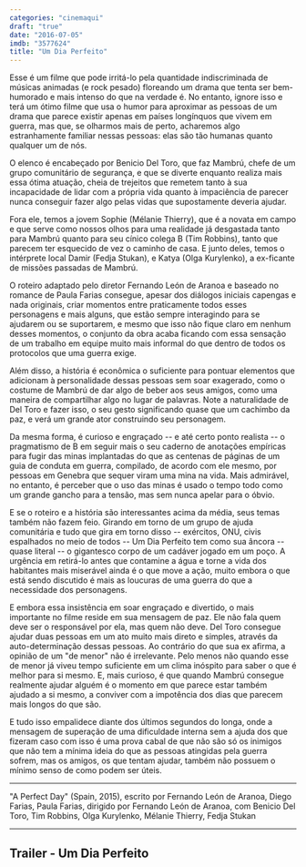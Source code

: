 ```yaml
---
categories: "cinemaqui"
draft: "true"
date: "2016-07-05"
imdb: "3577624"
title: "Um Dia Perfeito"
---
```

Esse é um filme que pode irritá-lo pela quantidade indiscriminada de músicas animadas (e rock pesado) floreando um drama que tenta ser bem-humorado e mais intenso do que na verdade é. No entanto, ignore isso e terá um ótimo filme que usa o humor para aproximar as pessoas de um drama que parece existir apenas em países longínquos que vivem em guerra, mas que, se olharmos mais de perto, acharemos algo estranhamente familiar nessas pessoas: elas são tão humanas quanto qualquer um de nós.

O elenco é encabeçado por Benicio Del Toro, que faz Mambrú, chefe de um grupo comunitário de segurança, e que se diverte enquanto realiza mais essa ótima atuação, cheia de trejeitos que remetem tanto à sua incapacidade de lidar com a própria vida quanto à impaciência de parecer nunca conseguir fazer algo pelas vidas que supostamente deveria ajudar.

Fora ele, temos a jovem Sophie (Mélanie Thierry), que é a novata em campo e que serve como nossos olhos para uma realidade já desgastada tanto para Mambrú quanto para seu cínico colega B (Tim Robbins), tanto que parecem ter esquecido de vez o caminho de casa. E junto deles, temos o intérprete local Damir (Fedja Stukan), e Katya (Olga Kurylenko), a ex-ficante de missões passadas de Mambrú.

O roteiro adaptado pelo diretor Fernando León de Aranoa e baseado no romance de Paula Farias consegue, apesar dos diálogos iniciais capengas e nada originais, criar momentos entre praticamente todos esses personagens e mais alguns, que estão sempre interagindo para se ajudarem ou se suportarem, e mesmo que isso não fique claro em nenhum desses momentos, o conjunto da obra acaba ficando com essa sensação de um trabalho em equipe muito mais informal do que dentro de todos os protocolos que uma guerra exige.

Além disso, a história é econômica o suficiente para pontuar elementos que adicionam à personalidade dessas pessoas sem soar exagerado, como o costume de Mambrú de dar algo de beber aos seus amigos, como uma maneira de compartilhar algo no lugar de palavras. Note a naturalidade de Del Toro e fazer isso, o seu gesto significando quase que um cachimbo da paz, e verá um grande ator construindo seu personagem.

Da mesma forma, é curioso e engraçado -- e até certo ponto realista -- o pragmatismo de B em seguir mais o seu caderno de anotações empíricas para fugir das minas implantadas do que as centenas de páginas de um guia de conduta em guerra, compilado, de acordo com ele mesmo, por pessoas em Genebra que sequer viram uma mina na vida. Mais admirável, no entanto, é perceber que o uso das minas é usado o tempo todo como um grande gancho para a tensão, mas sem nunca apelar para o óbvio.

E se o roteiro e a história são interessantes acima da média, seus temas também não fazem feio. Girando em torno de um grupo de ajuda comunitária e tudo que gira em torno disso -- exércitos, ONU, civis espalhados no meio de todos -- Um Dia Perfeito tem como sua âncora -- quase literal -- o gigantesco corpo de um cadáver jogado em um poço. A urgência em retirá-lo antes que contamine a água e torne a vida dos habitantes mais miserável ainda é o que move a ação, muito embora o que está sendo discutido é mais as loucuras de uma guerra do que a necessidade dos personagens.

E embora essa insistência em soar engraçado e divertido, o mais importante no filme reside em sua mensagem de paz. Ele não fala quem deve ser o responsável por ela, mas quem não deve. Del Toro consegue ajudar duas pessoas em um ato muito mais direto e simples, através da auto-determinação dessas pessoas. Ao contrário do que sua ex afirma, a opinião de um "de menor" não é irrelevante. Pelo menos não quando esse de menor já viveu tempo suficiente em um clima inóspito para saber o que é melhor para si mesmo. E, mais curioso, é que quando Mambrú consegue realmente ajudar alguém é o momento em que parece estar também ajudado a si mesmo, a conviver com a impotência dos dias que parecem mais longos do que são.

E tudo isso empalidece diante dos últimos segundos do longa, onde a mensagem de superação de uma dificuldade interna sem a ajuda dos que fizeram caso com isso é uma prova cabal de que não são só os inimigos que não tem a mínima ideia do que as pessoas atingidas pela guerra sofrem, mas os amigos, os que tentam ajudar, também não possuem o mínimo senso de como podem ser úteis.

<hr>"A Perfect Day" (Spain, 2015), escrito por Fernando León de Aranoa, Diego Farias, Paula Farias, dirigido por Fernando León de Aranoa, com Benicio Del Toro, Tim Robbins, Olga Kurylenko, Mélanie Thierry, Fedja Stukan<hr>

<h2>Trailer - Um Dia Perfeito<h2>
